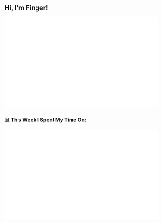 <h2> Hi, I'm Finger!</h2>

<img align="right" src="https://raw.githubusercontent.com/spianmo/github-stats/master/generated/overview.svg#gh-light-mode-only">

<!-- <img align="right" height="160em" src="https://github-readme-stats-eight-theta.vercel.app/api/top-langs/?username=spianmo&layout=compact&langs_count=8&theme=algolia"/>	 -->
	
```go
package main

type Me struct {
	Name   string
	Job    string
	Code   string
	Skills string
}

func main() {
	me := &Me{
		Name:   "Finger",
		Job:    "Client-side Engineer",
		Code:   "Java, Kotlin, C#, Rust and C++ and Others",
		Skills: "Android, Security, Cross-platform client, NLP, CV, ASR ^o^",
	}
	_ = me
}
```


<h3>📊 This Week I Spent My Time On:</h3>
<img align='right' src="https://raw.githubusercontent.com/spianmo/github-stats/master/generated/languages.svg#gh-light-mode-only">

<!--START_SECTION:waka-->

```txt
Kotlin                         7 hrs 58 mins   ████████▓░░░░░░░░░░░░░░░░   34.78 %
Python                         7 hrs 36 mins   ████████▒░░░░░░░░░░░░░░░░   33.16 %
Java                           3 hrs 37 mins   ████░░░░░░░░░░░░░░░░░░░░░   15.80 %
XML                            2 hrs 3 mins    ██▒░░░░░░░░░░░░░░░░░░░░░░   09.00 %
Properties                     22 mins         ▒░░░░░░░░░░░░░░░░░░░░░░░░   01.65 %
```

<!--END_SECTION:waka-->

